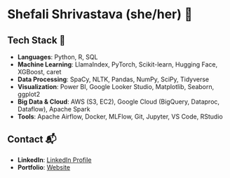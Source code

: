 # Shefali Shrivastava (she/her) 🌟

## Tech Stack 🚀

- **Languages**: Python, R, SQL
- **Machine Learning**: LlamaIndex, PyTorch, Scikit-learn, Hugging Face, XGBoost, caret
- **Data Processing**: SpaCy, NLTK, Pandas, NumPy, SciPy, Tidyverse
- **Visualization**: Power BI, Google Looker Studio, Matplotlib, Seaborn, ggplot2
- **Big Data & Cloud**: AWS (S3, EC2), Google Cloud (BigQuery, Dataproc, Dataflow), Apache Spark
- **Tools**: Apache Airflow, Docker, MLFlow, Git, Jupyter, VS Code, RStudio


## Contact 📬

- **LinkedIn**: [LinkedIn Profile](https://www.linkedin.com/in/shefali-shrivastava-120b02bb/)
- **Portfolio**: [Website](https://shefalishrivastava.com/)
